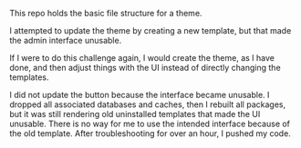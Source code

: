 This repo holds the basic file structure for a theme. 

I attempted to update the theme by creating a new template, but that made the admin interface unusable. 

If I were to do this challenge again, I would create the theme, as I have done, and then adjust things with the UI instead of directly changing the templates. 

I did not update the button because the interface became unusable. I dropped all associated databases and caches, then I rebuilt all packages, but it was still rendering old uninstalled templates that made the UI unusable. There is no way for me to use the intended interface because of the old template. After troubleshooting for over an hour, I pushed my code. 
